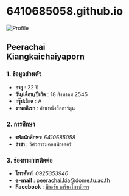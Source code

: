 # 6410685058.github.io
![Profile](https://scontent.fbkk12-3.fna.fbcdn.net/v/t39.30808-6/376711158_3088197954822496_1513265918763949191_n.jpg?_nc_cat=111&ccb=1-7&_nc_sid=49d041&_nc_eui2=AeGlqTnu1IbgHBRhtvcyDlQ9lLmFdmm0ZXaUuYV2abRldnJnN4iIImRSTi9kTEEivFO3UI8H1UlbYSa0lJb5KIKK&_nc_ohc=aTvGOO7gQ8oAX8MGFsg&_nc_ht=scontent.fbkk12-3.fna&oh=00_AfAh8Ne6_ogmXK2GWWd2TMuwOivXdPISGf_TaNvgEGWqRQ&oe=6501AEE6 "profile") 
## Peerachai <br> Kiangkaichaiyaporn
### 1. ข้อมูลส่วนตัว
   - **อายุ** : 22 ปี
   - **วัน/เดือน/ปีเกิด** : 18 สิงหาคม 2545
   - **กรุ๊ปเลือด** : A
   - **งานอดิเรก** : อ่านหนังสือการ์ตูน

### 2. การศึกษา
   - **รหัสนักศึกษา**: *6410685058*
   - **สาขา** : วิศวกรรมคอมพิวเตอร์

### 3. ช่องทางการติดต่อ
   - **โทรศัพท์**: *0925353946*
   - **e-mail** : <peerachai.kia@dome.tu.ac.th>
   - **Facebook** : [พีระชัย เกรียงไกรชัยพร](https://github.com](https://www.facebook.com/profile.php?id=100008969647485)https://www.facebook.com/profile.php?id=100008969647485)
